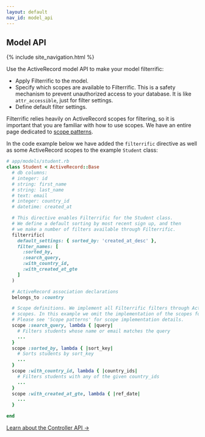 ```yaml
---
layout: default
nav_id: model_api
---
```


<div class="page-header">
  <h2>Model API</h2>
</div>

{% include site_navigation.html %}

Use the ActiveRecord model API to make your model filterrific:

* Apply Filterrific to the model.
* Specify which scopes are available to Filterrific. This is a safety mechanism
  to prevent unauthorized access to your database. It is like `attr_accessible`,
  just for filter settings.
* Define default filter settings.

Filterrific relies heavily on ActiveRecord scopes for filtering, so it is
important that you are familiar with how to use scopes. We have an entire page
dedicated to [scope patterns](/pages/active_record_scope_patterns.html).

In the code example below we have added the `filterrific` directive as well
as some ActiveRecord scopes to the example `Student` class:


```ruby
# app/models/student.rb
class Student < ActiveRecord::Base
  # db columns:
  # integer: id
  # string: first_name
  # string: last_name
  # text: email
  # integer: country_id
  # datetime: created_at

  # This directive enables Filterrific for the Student class.
  # We define a default sorting by most recent sign up, and then
  # we make a number of filters available through Filterrific.
  filterrific(
    default_settings: { sorted_by: 'created_at_desc' },
    filter_names: [
      :sorted_by,
      :search_query,
      :with_country_id,
      :with_created_at_gte
    ]
  )

  # ActiveRecord association declarations
  belongs_to :country

  # Scope definitions. We implement all Filterrific filters through ActiveRecord
  # scopes. In this example we omit the implementation of the scopes for brevity.
  # Please see 'Scope patterns' for scope implementation details.
  scope :search_query, lambda { |query|
    # Filters students whose name or email matches the query
    ...
  }
  scope :sorted_by, lambda { |sort_key|
    # Sorts students by sort_key
    ...
  }
  scope :with_country_id, lambda { |country_ids|
    # Filters students with any of the given country_ids
    ...
  }
  scope :with_created_at_gte, lambda { |ref_date|
    ...
  }

end
```

<p>
  <a href="/pages/action_controller_api.html" class='btn btn-success'>Learn about the Controller API &rarr;</a>
</p>
